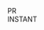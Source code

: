 <!DOCTYPE html>

<!--All CSS3 and JavaScript-->

<link rel="stylesheet" type="text/CSS" href="style.css">
<script src="app.js"></script>
<script src="https://cdnjs.cloudflare.com/ajax/libs/jquery/3.1.1/jquery.min.js"></script>


<title>
  PrInstant
</title>

<body onload="display()">

<!--PRELOADER SECTION-->
<div id="preloader">
    <div id="top-bar"></div>
    <div id="left-bar"></div>
    <div id="right-bar"></div>
    <div id="bottom-bar-left"></div>
    <div id="bottom-bar-right"></div>
    <div id="prinstant-white">PR</div>
    <div id="prinstant-red">INSTANT</div>
</div>


<div id="page" style="display: none;">

  <!--TOPBAR SECTION-->
  <div id='heading'></div>


  <!--SIDEBAR SECTION-->
  <div class="side-menu" id="sidebar">
    <img src="images/Logo.png" alt="PrInstant" id="logo">
    <a href="#home" class="active, scroll">Home</a>
    <a href="#features" class="scroll">Features</a>
    <a href="#pricing" class="scroll">Pricing</a>
    <a href="#team" class="scroll">Team</a>
    <a href="#faq" class="scroll">FAQ</a>
  </div>

  <div id="toggle">
    <button id="open-button" class="open-button" onclick="toggle_menu()">&#9776;</button>
  </div>


  <!--HOMEPAGE SECTION-->
  <div class="section" id="home">
    <h1 id="prinstant-white">PR</h1>
    <h1 id="prinstant-red">INSTANT</h1>
    <h2>1234 OTTAWA STREET · OTTAWA, ON A1B 2C3 · (123) 456-7890 · PRINSTANT@GMAIL.COM<h2>
    <a href="https://github.com/9-10-21/9-10-21_Info">GitHub</a>
    <a href="https://twitter.com/Andy13624945">Twitter</a>
    <a href="#">Facebook</a>
    <br>
    <button id="goto-button">FEATURES</button>
  </div>


  <!--FEATURES SECTION-->
  <div class="section" id="features">
    <h1>Features</h1>
    <h2>Product</h2>
    <p>
      is a non-traditional, modular 3D printer that aims to be more time-efficient and effective than the traditional 3D printers. It uses multiple nozzles and a freely-moving printing head to simultaneously print multiple layers of an object.
    </p>
    <h2>Components</h2>
    <p>
    The PrInstant comes in 3 parts: the printing head, the connecting tube and the material resevoir. The printing head has multiple nozzles that are activated dependent on if it is viable to use more during a print. In addition, it is made of a very flexible mateiral able to able to simultaneously print on multiple elevations. The connecting tube is made of an elastic material allowing the printer head to move without restrictions. Finally, the material resevoir is made of a study material. All 3 parts are easily connected to one another through a simple plug-and-lock system.
    </p>
    <h2>How it works</h2>
    <p>
      Rather than stacking multiple 2D layers to creater a 3D object, a PrInstant machine prints multiple layers simultaneously. A PrInstant machine starts by creating a core for the object. After, the printing head goes around the core, printing multiple layers at a time. As a result, 3D printing times decrease by 10 fold.
    </p>
  </div>


  <!--PRICING SECTION-->
  <div class="section" id="pricing">
    <h1>Pricing</h1>
    <h2>PrInstant Mini</h2>
    <h2>PrInstant Original</h2>
    <h2>PrInstant Max</h2>
  </div>


  <!--TEAM SECTION-->
  <div class="section" id="team">
    <h1>Team</h1>
    <h2>ANDY UNG</h2>
    <h2>ZAIDANE EL HAOUARI</h2>
    <h2>JUGHURTA MENZOU</h2>
    <h2>PATRICK LORANGER</h2>
    <h2>MARCO VETHANAYAGAM</h2>
  </div>


  <!--FAQ SECTION-->
  <div class="section" id="faq">
    <h1>FAQ</h1>
    <h2>How does it work with Amazon?</h2>
    <p>
      Simply go to Amazon and find an item, below should say compatible with PrInstant. To checkout with the item with PrInstant, simply click payment options and click the option with PrInstant.
    </p>
    <h2>Does it Work with Other E-Tailors?</h2>
    <p>
      Most other e-tailors have not just yet. We are working in collaboration with them to support PrInstant. The ones that do Shopify, Amazon, E-Bay, Alibaba, Walmart, and Chapters.
    </p>
    <h2>What Payment Types does PrInstant Support?</h2>
    <p>
      We support Credit Card, Debit Card, PayPal, and Bitcon.
    </p>
    <h2>What if I Need to Change the Size of my Printer?</h2>
    <p>
      If the machine is not worn out, we will reimburse you for 80% of the value of the machine that can go towards the other printer you would like to exchange.
    </p>
  </div>

</div>

</body>